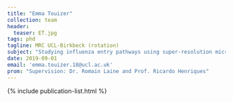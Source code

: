 ```yaml
---
title: "Emma Touizer"
collection: team
header:
  teaser: ET.jpg
tags: phd
tagline: MRC UCL-Birkbeck (rotation)
subject: "Studying influenza entry pathways using super-resolution microscopy"
date: 2019-09-01
email: 'emma.touizer.18@ucl.ac.uk'
prom: "Supervision: Dr. Romain Laine and Prof. Ricardo Henriques"
---
```


<p align= "justify">


{% include publication-list.html %}
